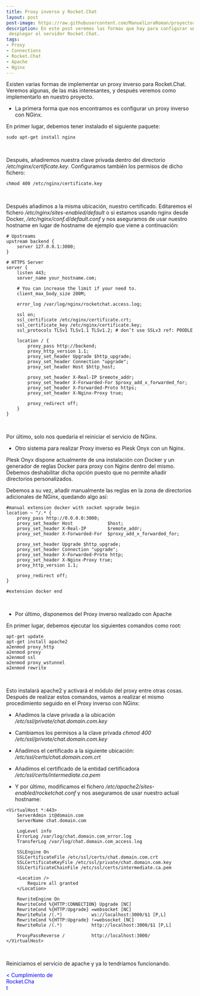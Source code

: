 ```yaml
---
title: Proxy inverso y Rocket.Chat
layout: post
post-image: https://raw.githubusercontent.com/ManuelLoraRoman/proyectorocketchat.github.io/main/assets/images/proxy.png
description: En este post veremos las formas que hay para configurar un proxy inverso para 
 desplegar el servidor Rocket.Chat.
tags:
- Proxy
- Connections
- Rocket.Chat
- Apache
- Nginx
---
```


Existen varias formas de implementar un proxy inverso para Rocket.Chat. Veremos algunas, de las 
más interesantes, y después veremos como implementarlo en nuestro proyecto.

* La primera forma que nos encontramos es configurar un proxy inverso con NGinx.

En primer lugar, debemos tener instalado el siguiente paquete:


	sudo apt-get install nginx

<br>

Después, añadiremos nuestra clave privada dentro del directorio */etc/nginx/certificate.key*.
Configuramos también los permisos de dicho fichero:

	chmod 400 /etc/nginx/certificate.key

<br>

Después añadimos a la misma ubicación, nuestro certificado. Editaremos el fichero
*/etc/nginx/sites-enabled/default* o si estamos usando nginx desde Docker, */etc/nginx/conf.d/default.conf*
y nos aseguramos de usar nuestro hostname en lugar de hostname de ejemplo que viene a continuación:

```
# Upstreams
upstream backend {
    server 127.0.0.1:3000;
}

# HTTPS Server
server {
    listen 443;
    server_name your_hostname.com;

    # You can increase the limit if your need to.
    client_max_body_size 200M;

    error_log /var/log/nginx/rocketchat.access.log;

    ssl on;
    ssl_certificate /etc/nginx/certificate.crt;
    ssl_certificate_key /etc/nginx/certificate.key;
    ssl_protocols TLSv1 TLSv1.1 TLSv1.2; # don’t use SSLv3 ref: POODLE

    location / {
        proxy_pass http://backend;
        proxy_http_version 1.1;
        proxy_set_header Upgrade $http_upgrade;
        proxy_set_header Connection "upgrade";
        proxy_set_header Host $http_host;

        proxy_set_header X-Real-IP $remote_addr;
        proxy_set_header X-Forwarded-For $proxy_add_x_forwarded_for;
        proxy_set_header X-Forwarded-Proto https;
        proxy_set_header X-Nginx-Proxy true;

        proxy_redirect off;
    }
}
```
<br>

Por último, solo nos quedaría el reiniciar el servicio de NGinx.

* Otro sistema para realizar Proxy inverso es Plesk Onyx con un Nginx.

Plesk Onyx dispone actualmente de una instalación con Docker y un generador de reglas Docker para proxy
con Nginx dentro del mismo. Debemos deshabilitar dicha opción puesto que no permite añadir directorios
personalizados.

Debemos a su vez, añadir manualmente las reglas en la zona de directorios adicionales de NGinx, quedando
algo así:

```
#manual extension docker with socket upgrade begin
location ~ ^/.* {
    proxy_pass http://0.0.0.0:3000;
    proxy_set_header Host             $host;
    proxy_set_header X-Real-IP        $remote_addr;
    proxy_set_header X-Forwarded-For  $proxy_add_x_forwarded_for;

    proxy_set_header Upgrade $http_upgrade;
    proxy_set_header Connection "upgrade";
    proxy_set_header X-Forwarded-Proto http;
    proxy_set_header X-Nginx-Proxy true;
    proxy_http_version 1.1;

    proxy_redirect off;
}

#extension docker end
```
<br>

* Por último, disponemos del Proxy inverso realizado con Apache

En primer lugar, debemos ejecutar los siguientes comandos como root:

```
apt-get update
apt-get install apache2
a2enmod proxy_http
a2enmod proxy
a2enmod ssl
a2enmod proxy_wstunnel
a2enmod rewrite
```
<br>

Esto instalará apache2 y activará el módulo del proxy entre otras cosas.
Después de realizar estos comandos, vamos a realizar el mismo procedimiento seguido en el Proxy inverso
con NGinx:

 * Añadimos la clave privada a la ubicación */etc/ssl/private/chat.domain.com.key*

 * Cambiamos los permisos a la clave privada *chmod 400 /etc/ssl/private/chat.domain.com.key*

 * Añadimos el certificado a la siguiente ubicación: */etc/ssl/certs/chat.domain.com.crt*

 * Añadimos el certificado de la entidad certificadora */etc/ssl/certs/intermediate.ca.pem*

 * Y por último, modificamos el fichero */etc/apache2/sites-enabled/rocketchat.conf* y nos aseguramos
 de usar nuestro actual hostname:

```
<VirtualHost *:443>
    ServerAdmin it@domain.com
    ServerName chat.domain.com

    LogLevel info
    ErrorLog /var/log/chat.domain.com_error.log
    TransferLog /var/log/chat.domain.com_access.log

    SSLEngine On
    SSLCertificateFile /etc/ssl/certs/chat.domain.com.crt
    SSLCertificateKeyFile /etc/ssl/private/chat.domain.com.key
    SSLCertificateChainFile /etc/ssl/certs/intermediate.ca.pem

    <Location />
        Require all granted
    </Location>

    RewriteEngine On
    RewriteCond %{HTTP:CONNECTION} Upgrade [NC]
    RewriteCond %{HTTP:Upgrade} =websocket [NC]
    RewriteRule /(.*)           ws://localhost:3000/$1 [P,L]
    RewriteCond %{HTTP:Upgrade} !=websocket [NC]
    RewriteRule /(.*)           http://localhost:3000/$1 [P,L]

    ProxyPassReverse /          http://localhost:3000/
</VirtualHost>
```

<br>

Reiniciamos el servicio de apache y ya lo tendríamos funcionando.


<div>

 <span style="margin-right:980px;text-align:left;color:blue" onclick="document.location.href = 'certificate-post'; return false">< Cumplimiento de Rocket.Chat </span>

</div>

